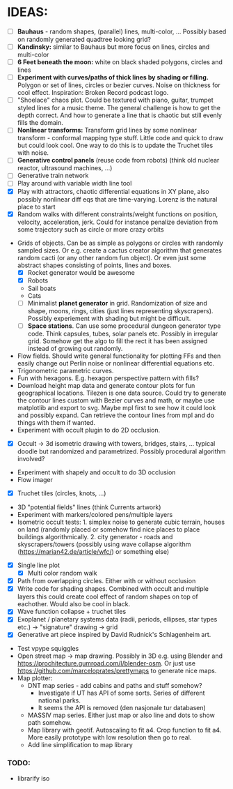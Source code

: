 # IDEAS:
- [ ] **Bauhaus** - random shapes, (parallel) lines, multi-color, ... Possibly based on randomly generated quadtree looking grid?
- [ ] **Kandinsky:** similar to Bauhaus but more focus on lines, circles and multi-color
- [ ] **6 Feet beneath the moon:** white on black shaded polygons, circles and lines 
- [ ] **Experiment with curves/paths of thick lines by shading or filling.** Polygon or set of lines, circles or bezier curves. Noise on thickness for cool effect. Inspiration: Broken Record podcast logo.
- [ ] "Shoelace" chaos plot. Could be textured with piano, guitar, trumpet styled lines for a music theme. The general challenge is how to get the depth correct. And how to generate a line that is chaotic but still evenly fills the domain. 
- [ ] **Nonlinear transforms:** Transform grid lines by some nonlinear transform - conformal mapping type stuff. Little code and quick to draw but could look cool. One way to do this is to update the Truchet tiles with noise.
- [ ] **Generative control panels** (reuse code from robots) (think old nuclear reactor, ultrasound machines, ...)
- [ ] Generative train network
- [ ] Play around with variable width line tool
- [x] Play with attractors, chaotic differential equations in XY plane, also possibly nonlinear diff eqs that are time-varying. Lorenz is the natural place to start
- [x] Random walks with different constraints/weight functions on position, velocity, acceleration, jerk. Could for instance penalize deviation from some trajectory such as circle or more crazy orbits
- Grids of objects. Can be as simple as polygons or circles with randomly sampled sizes. Or e.g. create a cactus creator algorithm that generates random cacti (or any other random fun object). Or even just some abstract shapes consisting of points, lines and boxes.
  - [x] Rocket generator would be awesome
  - [x] Robots
  - Sail boats
  - Cats
  - [ ] Minimalist **planet generator** in grid. Randomization of size and shape, moons, rings, cities (just lines representing skyscrapers). Possibly experiement with shading but might be difficult.
  - [ ] **Space stations**. Can use some procedural dungeon generator type code. Think capsules, tubes, solar panels etc. Possibly in irregular grid. Somehow get the algo to fill the rect it has been assigned instead of growing out randomly.
- Flow fields. Should write general functionality for plotting FFs and then easily change out Perlin noise or nonlinear differential equations etc.
- Trigonometric parametric curves.
- Fun with hexagons. E.g. hexagon perspective pattern with fills?
- Download height map data and generate contour plots for fun geographical locations. Tilezen is one data source. Could try to generate the contour lines custom with Bezier curves and math, or maybe use matplotlib and export to svg. Maybe mpl first to see how it could look and possibly expand. Can retrieve the contour lines from mpl and do things with them if wanted. 
- Experiment with occult plugin to do 2D occlusion. 
- [x] Occult -> 3d isometric drawing with towers, bridges, stairs, ... typical doodle but randomized and parametrized. Possibly procedural algorithm involved?
- Experiment with shapely and occult to do 3D occlusion
- Flow imager
- [x] Truchet tiles (circles, knots, ...)
- 3D "potential fields" lines (think Currents artwork)
- Experiment with markers/colored pens/multiple layers
- Isometric occult tests: 1. simplex noise to generate cubic terrain, houses on land (randomly placed or somehow find nice places to place buildings algorithmically. 2. city generator - roads and skyscrapers/towers (possibly using wave collapse algorithm (https://marian42.de/article/wfc/) or something else)
- [x] Single line plot
  - [x] Multi color random walk
- [x] Path from overlapping circles. Either with or without occlusion
- [x] Write code for shading shapes. Combined with occult and multiple layers this could create cool effect of random shapes on top of eachother. Would also be cool in black.
- [x] Wave function collapse + truchet tiles
- [x] Exoplanet / planetary systems data (radii, periods, ellipses, star types etc.) -> "signature" drawing -> grid
- [x] Generative art piece inspired by David Rudnick's Schlagenheim art.
- Test vpype squiggles
- Open street map -> map drawing. Possibly in 3D e.g. using Blender and https://prochitecture.gumroad.com/l/blender-osm. Or just use https://github.com/marceloprates/prettymaps to generate nice maps.
- Map plotter:
  - DNT map series - add cabins and paths and stuff somehow? 
    - Investigate if UT has API of some sorts. Series of different national parks.
    - It seems the API is removed (den nasjonale tur databasen)
  - MASSIV map series. Either just map or also line and dots to show path somehow.
  - Map library with geotif. Autoscaling to fit a4. Crop function to fit a4. More easily prototype with low resolution then go to real. 
  - Add line simplification to map library

### TODO:
- librarify iso
